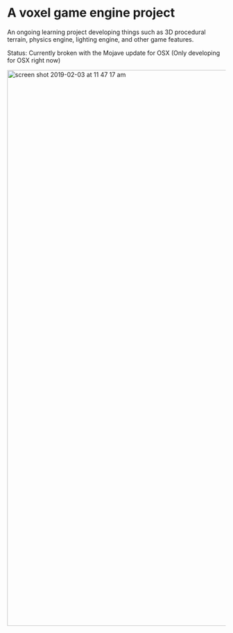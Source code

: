 # A voxel game engine project

An ongoing learning project developing things such as 3D procedural terrain, physics engine, lighting engine, and other game features.

Status: Currently broken with the Mojave update for OSX (Only developing for OSX right now)

<img width="1280" alt="screen shot 2019-02-03 at 11 47 17 am" src="https://user-images.githubusercontent.com/18608979/52181995-604d1280-27ad-11e9-8fbe-609f0110a88a.png">
